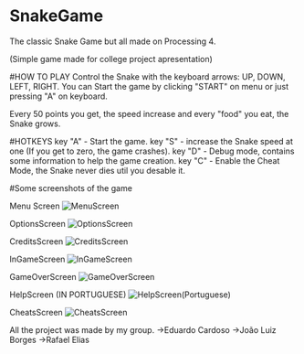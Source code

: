 # SnakeGame
The classic Snake Game but all made on Processing 4.

(Simple game made for college project apresentation)

#HOW TO PLAY
Control the Snake with the keyboard arrows: UP, DOWN, LEFT, RIGHT.
You can Start the game by clicking "START" on menu or just pressing "A" on keyboard.

Every 50 points you get, the speed increase and every "food" you eat, the Snake grows.

#HOTKEYS
key "A" - Start the game.
key "S" - increase the Snake speed at one (If you get to zero, the game crashes).
key "D" - Debug mode, contains some information to help the game creation.
key "C" - Enable the Cheat Mode, the Snake never dies util you desable it.


#Some screenshots of the game

Menu Screen
![MenuScreen](https://user-images.githubusercontent.com/103867638/172022509-545e8e97-09ae-4fca-b046-fe909bf6603e.png)

OptionsScreen
![OptionsScreen](https://user-images.githubusercontent.com/103867638/172022522-bef39c6d-3806-4a8b-8387-ae6a9cef5201.png)

CreditsScreen
![CreditsScreen](https://user-images.githubusercontent.com/103867638/172022518-4ec7edad-880f-4199-b600-74fa83be262a.png)

InGameScreen
![InGameScreen](https://user-images.githubusercontent.com/103867638/172022521-a9a0a1e1-b244-4b23-81c4-a98a936c465c.png)

GameOverScreen
![GameOverScreen](https://user-images.githubusercontent.com/103867638/172022519-6ab1296f-59c5-487e-8e12-e8936613e07b.png)

HelpScreen (IN PORTUGUESE)
![HelpScreen(Portuguese)](https://user-images.githubusercontent.com/103867638/172022520-502ae572-605a-4dab-9e8f-d14f7603393c.png)

CheatsScreen
![CheatsScreen](https://user-images.githubusercontent.com/103867638/172022517-b7d6a879-65de-4988-80ca-2598a4659b76.png)



All the project was made by my group.
 ->Eduardo Cardoso
 ->João Luiz Borges
 ->Rafael Elias
